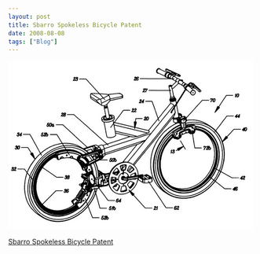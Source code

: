 ```yaml
---
layout: post
title: Sbarro Spokeless Bicycle Patent
date: 2008-08-08
tags: ["Blog"]
---
```


![](k3Im6rfOqcej8ys4GzndY4rl_500.jpg)  

[Sbarro Spokeless Bicycle Patent](http://patft.uspto.gov/netacgi/nph-Parser?Sect1=PTO2&Sect2=HITOFF&p=1&u=%2Fnetahtml%2FPTO%2Fsearch-bool.html&r=1&f=G&l=50&co1=AND&d=PTXT&s1=6224080.PN.&OS=PN/6224080&RS=PN/6224080)
